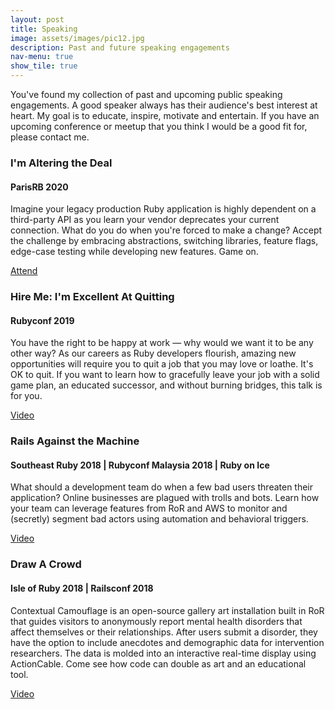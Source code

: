 ```yaml
---
layout: post
title: Speaking
image: assets/images/pic12.jpg
description: Past and future speaking engagements
nav-menu: true
show_tile: true
---
```


<!-- Content -->
<p>You've found my collection of past and upcoming public speaking engagements. A good speaker always has their audience's best interest at heart. My goal is to educate, inspire, motivate and entertain. If you have an upcoming conference or meetup that you think I would be a good fit for, please contact me.</p>
<div class="row">
	<div class="6u 12u$(small)">
		<h3>I'm Altering the Deal</h3>
		<h4>ParisRB 2020</h4>
		<p>Imagine your legacy production Ruby application is highly dependent on a third-party API as you learn your vendor deprecates your current connection. What do you do when you're forced to make a change? Accept the challenge by embracing abstractions, switching libraries, feature flags, edge-case testing while developing new features. Game on.</p>
		<p><a href="https://2020.rubyparis.org">Attend</a></p>
	</div>
	<div class="6u 12u$(small)">
		<h3>Hire Me: I'm Excellent At Quitting</h3>
		<h4>Rubyconf 2019</h4>
		<p>You have the right to be happy at work — why would we want it to be any other way? As our careers as Ruby developers flourish, amazing new opportunities will require you to quit a job that you may love or loathe. It's OK to quit. If you want to learn how to gracefully leave your job with a solid game plan, an educated successor, and without burning bridges, this talk is for you.</p>
		<p><a href="https://www.youtube.com/watch?v=Jr0yGI7sKgI">Video</a></p>
	</div>
</div>	
<div class="row">	
	<div class="6u 12u$(small)">
		<h3>Rails Against the Machine</h3>
		<h4>Southeast Ruby 2018 | Rubyconf Malaysia 2018 | Ruby on Ice</h4>
		<p>What should a development team do when a few bad users threaten their application? Online businesses are plagued with trolls and bots. Learn how your team can leverage features from RoR and AWS to monitor and (secretly) segment bad actors using automation and behavioral triggers.</p>
		<p><a href="https://www.youtube.com/watch?v=bmIfkcAQEE8">Video</a></p>
	</div>
	<div class="6u$ 12u$(small)">
		<h3>Draw A Crowd</h3>
		<h4>Isle of Ruby 2018 | Railsconf 2018</h4>
		<p>Contextual Camouflage is an open-source gallery art installation built in RoR that guides visitors to anonymously report mental health disorders that affect themselves or their relationships. After users submit a disorder, they have the option to include anecdotes and demographic data for intervention researchers. The data is molded into an interactive real-time display using ActionCable. Come see how code can double as art and an educational tool.</p>
		<p><a href="https://confreaks.tv/videos/railsconf2018-draw-a-crowd">Video</a></p>
	</div>
</div>
